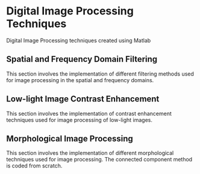 # Digital Image Processing Techniques
Digital Image Processing techniques created using Matlab

## Spatial and Frequency Domain Filtering
This section involves the implementation of different filtering methods used for image processing in the spatial and frequency domains.

## Low-light Image Contrast Enhancement
This section involves the implementation of contrast enhancement techniques used for image processing of low-light images.

## Morphological Image Processing
This section involves the implementation of different morphological techniques used for image processing. The connected component method is coded from scratch.
